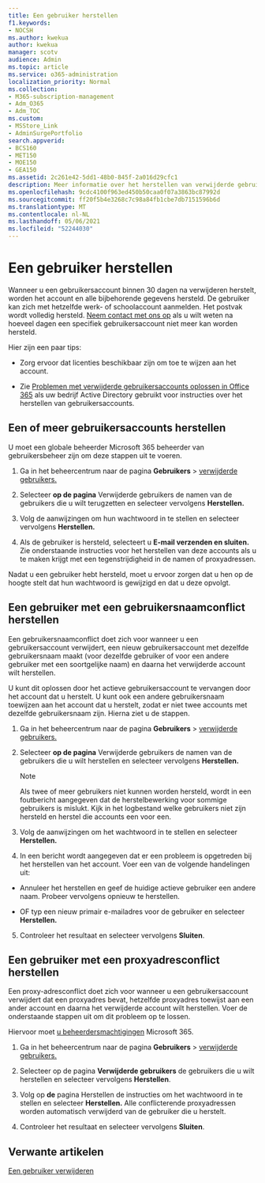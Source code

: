 ```yaml
---
title: Een gebruiker herstellen
f1.keywords:
- NOCSH
ms.author: kwekua
author: kwekua
manager: scotv
audience: Admin
ms.topic: article
ms.service: o365-administration
localization_priority: Normal
ms.collection:
- M365-subscription-management
- Adm_O365
- Adm_TOC
ms.custom:
- MSStore_Link
- AdminSurgePortfolio
search.appverid:
- BCS160
- MET150
- MOE150
- GEA150
ms.assetid: 2c261e42-5dd1-48b0-845f-2a016d29cfc1
description: Meer informatie over het herstellen van verwijderde gebruikersaccounts en alle bijbehorende gegevens.
ms.openlocfilehash: 9cdc4100f963ed450b50caa0f07a3863bc87992d
ms.sourcegitcommit: ff20f5b4e3268c7c98a84fb1cbe7db7151596b6d
ms.translationtype: MT
ms.contentlocale: nl-NL
ms.lasthandoff: 05/06/2021
ms.locfileid: "52244030"
---
```

# <a name="restore-a-user"></a>Een gebruiker herstellen
   
Wanneer u een gebruikersaccount binnen 30 dagen na verwijderen herstelt, worden het account en alle bijbehorende gegevens hersteld. De gebruiker kan zich met hetzelfde werk- of schoolaccount aanmelden. Het postvak wordt volledig hersteld. [Neem contact met ons op](../contact-support-for-business-products.md) als u wilt weten na hoeveel dagen een specifiek gebruikersaccount niet meer kan worden hersteld.
  
Hier zijn een paar tips:
  
- Zorg ervoor dat licenties beschikbaar zijn om toe te wijzen aan het account.
    
- Zie [Problemen met verwijderde gebruikersaccounts oplossen in Office 365](/office365/troubleshoot/active-directory/restore-deleted-user-accounts.md) als uw bedrijf Active Directory gebruikt voor instructies over het herstellen van gebruikersaccounts. 
    
## <a name="restore-one-or-more-user-accounts"></a>Een of meer gebruikersaccounts herstellen

U moet een globale beheerder Microsoft 365 beheerder van gebruikersbeheer zijn om deze stappen uit te voeren. 

1. Ga in het beheercentrum naar de pagina **Gebruikers** \> <a href="https://go.microsoft.com/fwlink/p/?linkid=2071581" target="_blank">verwijderde gebruikers.</a>

2. Selecteer **op de pagina** Verwijderde gebruikers de namen van de gebruikers die u wilt terugzetten en selecteer vervolgens **Herstellen.**
    
3. Volg de aanwijzingen om hun wachtwoord in te stellen en selecteer vervolgens **Herstellen.**
    
4. Als de gebruiker is hersteld, selecteert u **E-mail verzenden en sluiten.** Zie onderstaande instructies voor het herstellen van deze accounts als u te maken krijgt met een tegenstrijdigheid in de namen of proxyadressen.
    
Nadat u een gebruiker hebt hersteld, moet u ervoor zorgen dat u hen op de hoogte stelt dat hun wachtwoord is gewijzigd en dat u deze opvolgt.
  
## <a name="restore-a-user-that-has-a-user-name-conflict"></a>Een gebruiker met een gebruikersnaamconflict herstellen

Een gebruikersnaamconflict doet zich voor wanneer u een gebruikersaccount verwijdert, een nieuw gebruikersaccount met dezelfde gebruikersnaam maakt (voor dezelfde gebruiker of voor een andere gebruiker met een soortgelijke naam) en daarna het verwijderde account wilt herstellen.
  
U kunt dit oplossen door het actieve gebruikersaccount te vervangen door het account dat u herstelt. U kunt ook een andere gebruikersnaam toewijzen aan het account dat u herstelt, zodat er niet twee accounts met dezelfde gebruikersnaam zijn. Hierna ziet u de stappen.

1. Ga in het beheercentrum naar de pagina **Gebruikers** \> <a href="https://go.microsoft.com/fwlink/p/?linkid=2071581" target="_blank">verwijderde gebruikers.</a>
  
2. Selecteer **op de pagina** Verwijderde gebruikers de namen van de gebruikers die u wilt herstellen en selecteer vervolgens **Herstellen.**
    
    > [!NOTE]
    > Als twee of meer gebruikers niet kunnen worden hersteld, wordt in een foutbericht aangegeven dat de herstelbewerking voor sommige gebruikers is mislukt. Kijk in het logbestand welke gebruikers niet zijn hersteld en herstel die accounts een voor een. 
  
3. Volg de aanwijzingen om het wachtwoord in te stellen en selecteer **Herstellen.**
    
4. In een bericht wordt aangegeven dat er een probleem is opgetreden bij het herstellen van het account. Voer een van de volgende handelingen uit:
    
  - Annuleer het herstellen en geef de huidige actieve gebruiker een andere naam. Probeer vervolgens opnieuw te herstellen.
    
  - OF typ een nieuw primair e-mailadres voor de gebruiker en selecteer **Herstellen.**
    
5. Controleer het resultaat en selecteer vervolgens **Sluiten**.
    
## <a name="restore-a-user-that-has-a-proxy-address-conflict"></a>Een gebruiker met een proxyadresconflict herstellen

Een proxy-adresconflict doet zich voor wanneer u een gebruikersaccount verwijdert dat een proxyadres bevat, hetzelfde proxyadres toewijst aan een ander account en daarna het verwijderde account wilt herstellen. Voer de onderstaande stappen uit om dit probleem op te lossen.
  
Hiervoor moet [u beheerdersmachtigingen](about-admin-roles.md) Microsoft 365. 

1. Ga in het beheercentrum naar de pagina **Gebruikers** \> <a href="https://go.microsoft.com/fwlink/p/?linkid=2071581" target="_blank">verwijderde gebruikers.</a>

2. Selecteer op de pagina **Verwijderde gebruikers** de gebruikers die u wilt herstellen en selecteer vervolgens **Herstellen**. 
    
3. Volg op **de** pagina Herstellen de instructies om het wachtwoord in te stellen en selecteer **Herstellen.** Alle conflicterende proxyadressen worden automatisch verwijderd van de gebruiker die u herstelt.
    
4. Controleer het resultaat en selecteer vervolgens **Sluiten**.

## <a name="related-articles"></a>Verwante artikelen

[Een gebruiker verwijderen](delete-a-user.md)
